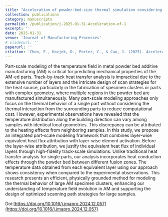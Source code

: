 ```yaml
---
title: "Acceleration of powder-bed-size thermal simulation considering scanning-path-scale through a pseudo-layer-wise equivalent heat flux model"
collection: publications
category: manuscripts
permalink: /publication/j-2025-01-31-Acceleration-of-1
excerpt: ''
date: 2025-01-31
venue: 'Journal of Manufacturing Processes'
# slidesurl: ''
paperurl: ''
citation: 'Chen, F., Kozjek, D., Porter, C., & Cao, J. (2025). Acceleration of powder-bed-size thermal simulation considering scanning-path-scale through a pseudo-layer-wise equivalent heat flux model. Journal of Manufacturing Processes, 134, 394-409.'
---
```


Part-scale modeling of the temperature field in metal powder bed additive manufacturing (AM) is critical for predicting mechanical properties of the AM-ed parts. Track-by-track heat transfer analysis is impractical due to the extensive number of layers and the intricate design of scan strategies for the heat source, particularly in the fabrication of specimen clusters or parts with complex geometry, where multiple regions in the powder bed are manufactured simultaneously. Many part-scale modeling approaches only focus on the thermal behavior of a single part without considering the thermal interaction from the surrounding parts to reduce computational cost. However, experimental observations have revealed that the temperature distribution along the building direction can vary among samples with identical local geometries. This discrepancy can be attributed to the heating effects from neighboring samples. In this study, we propose an integrated part-scale modeling framework that combines layer-wise equivalent heat flux attribution with layer-wise element activation. Before the layer-wise attribution, we justify the equivalent heat flux of individual layers through high-fidelity track-scale simulations. Unlike traditional heat transfer analysis for single parts, our analysis incorporates heat conduction effects through the powder bed between different fusion zones. The temperature data obtained from each equivalent layer using our approach shows consistency when compared to the experimental observations. This research presents an efficient, physically grounded method for modeling the thermal behavior of large AM specimen clusters, enhancing our understanding of temperature field evolution in AM and supporting the design of optimized scanning path strategies for large samples.

Doi:[https://doi.org/10.1016/j.jmapro.2024.12.057](https://doi.org/10.1016/j.jmapro.2024.12.057)
